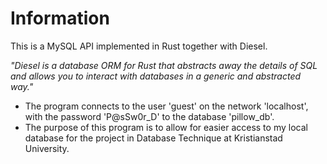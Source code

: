 # Information
This is a MySQL API implemented in Rust together with Diesel.

*"Diesel is a database ORM for Rust that abstracts away the details of SQL and allows you to interact with databases in a generic and abstracted way."*

- The program connects to the user 'guest' on the network 'localhost', with the password 'P@sSw0r_D' to the database 'pillow_db'.
- The purpose of this program is to allow for easier access to my local database for the project in Database Technique at Kristianstad University.
